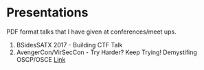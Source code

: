 # Presentations

PDF format talks that I have given at conferences/meet ups. 

1. BSidesSATX 2017 - Building CTF Talk
2. AvengerCon/VirSecCon - Try Harder? Keep Trying! Demystifing OSCP/OSCE [Link](https://youtu.be/vIp-nU0e1Tg)
